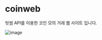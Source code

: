 # coinweb

빗썸 API를 이용한 코인 모의 거래 웹 사이트 입니다.

![image](https://user-images.githubusercontent.com/34016906/226342903-669cc28c-a3fa-4b08-8ee5-824d8a7197d0.png)
